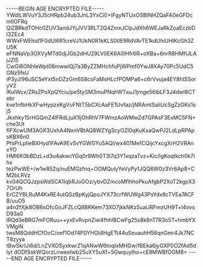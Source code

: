 -----BEGIN AGE ENCRYPTED FILE-----
YWdlLWVuY3J5cHRpb24ub3JnL3YxCi0+IFgyNTUxOSBINHZQaFA0eGFDcmllOFRq
QlZBRkdTOHc0ZUV3andJYjJVV3RLT2Q4ZmxJClpJdXh6WEJaRkZoaEczbDI3ZEc4
WWxFWEhid1F0dUl6R1creVJ1UkN0R1kKLS0tIE9RdVArTE1kdUhiUHlKcGh3ZU5K
eFNNaVp3OXVyMTd0djJGb2dHU29LV0EK6A0lHfr6R+oXBa+6nrR8HMfiJLAjJZl5
CwGl8ONhleWpt08mwwlQj7a3ByZZMHchfuPjWPmf0YwJ8XAy70Pc5UdC5GNz5fsU
iP3yJ/96uSC5eYxt5nDZzGm6S8csFaMsHLcfPOMPa6+c6rVvuja4EY8hISSoryV2
lKuIWcx/ZRsZPoXpQYciu/pe5tySM3muPNqhWTxuJ1jmge56lbLF3J4dwI8CTebr
kve1nfbHkXFwHypzxKgVuFNtT5bCXcAaFE1Uvfaz/jNRAmtSaliUcSgZzGKs1sj5
Jkxhky15rHGQmZ4lFRdLjuX1ljOhRhV7FWmzAoWMwZd7GPAsF3ExMC5FN+che3Ut
fIFXcwUM3AGK3UxhA4NxnVBtAQ8WZYg3cyOZl0qKuKxaQwPJ2LdLpRPApsKBX6n0
PfsPrLpIieBXHyd1FAvA9EvSvYGWGYu5AQl/wx401Me1CQijcYxcgXrH2VRAnxYO
HMl6K0bBDzL+d3u4akwcYGq0r9Wh0T3l7q3Y1xqzaTvz+Kic/lgKoqtkch0k7lhx
tezPwWE+/w1w852q/nuEMGzfnq+OOMQulyYeVyPy1JQQ6W0z3Vr6Ap8+CM2bLRVz
kv04QCQJzpsWdSCA1IqbRJoGOz/ybvDZmcoMflhhoPkuAfgbP2XoT2kgpX37OrUh
ErCZYBLRuM4KxRE4utQSzBpKyjQpoJYX73crfWUWg43PsYdx8cTVEa7ACFB/uuO5
a4n2fXjk8OB6sOfcGoJFZLcQ8BKKem73XO7jkkNKz5uaURFmzUH9T+l4ovsD93a0
lRQd3eBRG7mFORuu++yxEvRvpnZiw4fhhIBCwFg25s8k8nT7R3o5T+hmbYXVMgiN
twsM8QddHCfOcC/oef1Od74P0YHGt4HgETt44uSeuauhH56qnGmr4Jk7NCT8zyya
tBwSkrIJi6d/LnZVXOSyxkwrZ1qANwW6tnqIxMHGw/fBEka6jyGXP0O2fAd5dIyt
dODfSskWQorzLnweeIwb25uXY5uXf+5GwquyIho+cE8MWBfOGM8=
-----END AGE ENCRYPTED FILE-----
